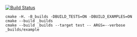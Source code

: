 [![Build Status](https://travis-ci.org/NeverMore27/avl_tree.svg?branch=master)](https://travis-ci.org/NeverMore27/avl_tree)

```
cmake -H. -B_builds -DBUILD_TESTS=ON -DBUILD_EXAMPLES=ON
cmake --build _builds
cmake --build _builds --target test -- ARGS=--verbose
_builds/example
```
